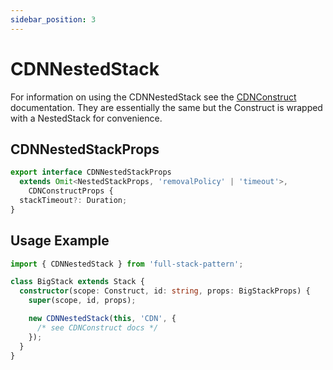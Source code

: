 ```yaml
---
sidebar_position: 3
---
```


# CDNNestedStack

For information on using the CDNNestedStack see the [CDNConstruct](/docs/cdn/cdnConstruct) documentation. They are essentially the same but the Construct is wrapped with a NestedStack for convenience.

## CDNNestedStackProps

```typescript
export interface CDNNestedStackProps
  extends Omit<NestedStackProps, 'removalPolicy' | 'timeout'>,
    CDNConstructProps {
  stackTimeout?: Duration;
}
```

## Usage Example

```typescript
import { CDNNestedStack } from 'full-stack-pattern';

class BigStack extends Stack {
  constructor(scope: Construct, id: string, props: BigStackProps) {
    super(scope, id, props);

    new CDNNestedStack(this, 'CDN', {
      /* see CDNConstruct docs */
    });
  }
}
```

